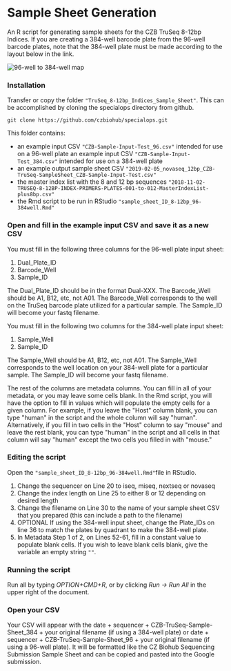 # Sample Sheet Generation
An R script for generating sample sheets for the CZB TruSeq 8-12bp Indices. If you are creating a 384-well barcode plate from the 96-well barcode plates, note that the 384-well plate must be made according to the layout below in the link.

![96-well to 384-well map](https://github.com/czbiohub/specialops/tree/master/TruSeq_8-12bp_Indices_Sample_Sheet/96to384wellmap.jpg "96to384wellmap.jpg")

### Installation
Transfer or copy the folder `"TruSeq_8-12bp_Indices_Sample_Sheet"`. This can be accomplished by cloning the specialops directory from github. 

```
git clone https://github.com/czbiohub/specialops.git
```

This folder contains:
+ an example input CSV `"CZB-Sample-Input-Test_96.csv"` intended for use on a 96-well plate
an example input CSV `"CZB-Sample-Input-Test_384.csv"` intended for use on a 384-well plate
+ an example output sample sheet CSV `"2019-02-05_novaseq_12bp_CZB-TruSeq-SampleSheet_CZB-Sample-Input-Test.csv"`
+ the master index list with the 8 and 12 bp sequences  `"2018-11-02-TRUSEQ-8-12BP-INDEX-PRIMERS-PLATES-001-to-012-MasterIndexList-plus8bp.csv"` 
+ the Rmd script to be run in RStudio `"sample_sheet_ID_8-12bp_96-384well.Rmd"`


### Open and fill in the example input CSV and save it as a new CSV

You must fill in the following three columns for the 96-well plate input sheet:
1. Dual_Plate_ID
2. Barcode_Well
3. Sample_ID

The Dual_Plate_ID should be in the format Dual-XXX. The Barcode_Well should be A1, B12, etc, not A01. The Barcode_Well corresponds to the well on the TruSeq barcode plate utilized for a particular sample. The Sample_ID will become your fastq filename.

You must fill in the following two columns for the 384-well plate input sheet:
1. Sample_Well
2. Sample_ID

The Sample_Well should be A1, B12, etc, not A01. The Sample_Well corresponds to the well location on your 384-well plate for a particular sample. The Sample_ID will become your fastq filename.

The rest of the columns are metadata columns. You can fill in all of your metadata, or you may leave some cells blank. In the Rmd script, you will have the option to fill in values which will populate the empty cells for a given column. For example, if you leave the "Host" column blank, you can type "human" in the script and the whole column will say "human". Alternatively, if you fill in two cells in the "Host" column to say "mouse" and leave the rest blank, you can type "human" in the script and all cells in that column will say "human" except the two cells you filled in with "mouse."

### Editing the script

Open the `"sample_sheet_ID_8-12bp_96-384well.Rmd"`file in RStudio.

1. Change the sequencer on Line 20 to iseq, miseq, nextseq or novaseq
2. Change the index length on Line 25 to either 8 or 12 depending on desired length
3. Change the filename on Line 30 to the name of your sample sheet CSV that you prepared (this can include a path to the filename)
4. OPTIONAL If using the 384-well input sheet, change the Plate_IDs on line 36 to match the plates by quadrant to make the 384-well plate.
5. In Metadata Step 1 of 2, on Lines 52-61, fill in a constant value to populate blank cells. If you wish to leave blank cells blank, give the variable an empty string `""`.

### Running the script

Run all by typing *OPTION+CMD+R*, or by clicking *Run -> Run All* in the upper right of the document.

### Open your CSV

Your CSV will appear with the date + sequencer + CZB-TruSeq-Sample-Sheet_384 + your original filename (if using a 384-well plate) or date + sequencer + CZB-TruSeq-Sample-Sheet_96 + your original filename  (if using a 96-well plate). It will be formatted like the CZ Biohub Sequencing Submission Sample Sheet and can be copied and pasted into the Google submission.

